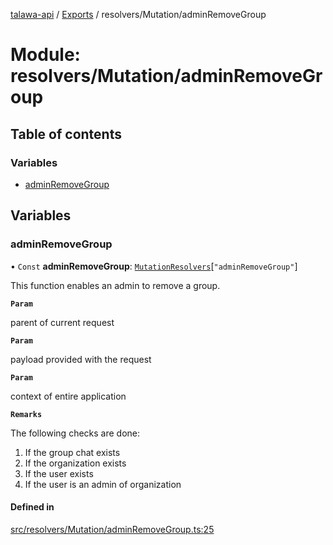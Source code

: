 [talawa-api](../README.md) / [Exports](../modules.md) / resolvers/Mutation/adminRemoveGroup

# Module: resolvers/Mutation/adminRemoveGroup

## Table of contents

### Variables

- [adminRemoveGroup](resolvers_Mutation_adminRemoveGroup.md#adminremovegroup)

## Variables

### adminRemoveGroup

• `Const` **adminRemoveGroup**: [`MutationResolvers`](types_generatedGraphQLTypes.md#mutationresolvers)[``"adminRemoveGroup"``]

This function enables an admin to remove a group.

**`Param`**

parent of current request

**`Param`**

payload provided with the request

**`Param`**

context of entire application

**`Remarks`**

The following checks are done:
1. If the group chat exists
2. If the organization exists
3. If the user exists
4. If the user is an admin of organization

#### Defined in

[src/resolvers/Mutation/adminRemoveGroup.ts:25](https://github.com/PalisadoesFoundation/talawa-api/blob/b1dd6c9/src/resolvers/Mutation/adminRemoveGroup.ts#L25)
